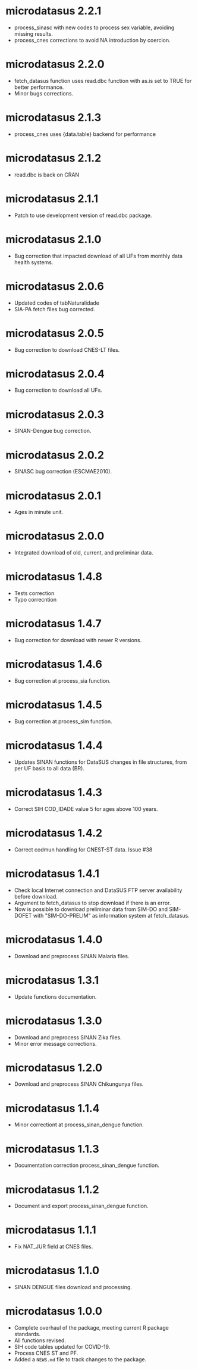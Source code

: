 # microdatasus 2.2.1
* process_sinasc with new codes to process sex variable, avoiding missing results.
* process_cnes corrections to avoid NA introduction by coercion.

# microdatasus 2.2.0
* fetch_datasus function uses read.dbc function with as.is set to TRUE for better performance.
* Minor bugs corrections.

# microdatasus 2.1.3
* process_cnes uses {data.table} backend for performance

# microdatasus 2.1.2
* read.dbc is back on CRAN

# microdatasus 2.1.1
* Patch to use development version of read.dbc package.

# microdatasus 2.1.0
* Bug correction that impacted download of all UFs from monthly data health systems.

# microdatasus 2.0.6
* Updated codes of tabNaturalidade
* SIA-PA fetch files bug corrected.

# microdatasus 2.0.5
* Bug correction to download CNES-LT files.

# microdatasus 2.0.4
* Bug correction to download all UFs.

# microdatasus 2.0.3
* SINAN-Dengue bug correction.

# microdatasus 2.0.2
* SINASC bug correction (ESCMAE2010).

# microdatasus 2.0.1
* Ages in minute unit.

# microdatasus 2.0.0
* Integrated download of old, current, and preliminar data.

# microdatasus 1.4.8
* Tests correction
* Typo correcntion

# microdatasus 1.4.7
* Bug correction for download with newer R versions.

# microdatasus 1.4.6
* Bug correction at process_sia function.

# microdatasus 1.4.5
* Bug correction at process_sim function.

# microdatasus 1.4.4
* Updates SINAN functions for DataSUS changes in file structures, from per UF basis to all data (BR).

# microdatasus 1.4.3
* Correct SIH COD_IDADE value 5 for ages above 100 years.

# microdatasus 1.4.2
* Correct codmun handling for CNEST-ST data. Issue #38

# microdatasus 1.4.1
* Check local Internet connection and DataSUS FTP server availability before download.
* Argument to fetch_datasus to stop download if there is an error.
* Now is possible to download preliminar data from SIM-DO and SIM-DOFET with "SIM-DO-PRELIM" as information system at fetch_datasus.

# microdatasus 1.4.0
* Download and preprocess SINAN Malaria files.

# microdatasus 1.3.1
* Update functions documentation.

# microdatasus 1.3.0
* Download and preprocess SINAN Zika files.
* Minor error message corrections.

# microdatasus 1.2.0
* Download and preprocess SINAN Chikungunya files.

# microdatasus 1.1.4
* Minor correctiont at process_sinan_dengue function.

# microdatasus 1.1.3
* Documentation correction process_sinan_dengue function.

# microdatasus 1.1.2
* Document and export process_sinan_dengue function.

# microdatasus 1.1.1
* Fix NAT_JUR field at CNES files.

# microdatasus 1.1.0
* SINAN DENGUE files download and processing.

# microdatasus 1.0.0

* Complete overhaul of the package, meeting current R package standards.
* All functions revised.
* SIH code tables updated for COVID-19.
* Process CNES ST and PF.
* Added a `NEWS.md` file to track changes to the package.
